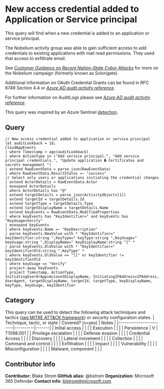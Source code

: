 # New access credential added to Application or Service principal

This query will find when a new credential is added to an application or service principal.

The Nobelium activity group was able to gain sufficient access to add credentials to existing applications with mail read permissions. They used that access to exfiltrate email. 

See [*Customer Guidance on Recent Nation-State Cyber Attacks*](https://msrc-blog.microsoft.com/2020/12/13/customer-guidance-on-recent-nation-state-cyber-attacks/) for more on the Nobelium campaign (formerly known as Solorigate).

Additional information on OAuth Credential Grants can be found in RFC 6749 Section 4.4 or [*Azure AD audit activity reference*](https://docs.microsoft.com/azure/active-directory/develop/v2-oauth2-client-creds-grant-flow).

For further information on AuditLogs please see [*Azure AD audit activity reference*](https://docs.microsoft.com/azure/active-directory/reports-monitoring/reference-audit-activities).

This query was inspired by an Azure Sentinel [detection](https://github.com/Azure/Azure-Sentinel/blob/master/Detections/AuditLogs/NewAppOrServicePrincipalCredential.yaml).

## Query

```kusto
// New access credential added to application or service principal
let auditLookback = 1d;
CloudAppEvents
| where Timestamp > ago(auditLookback)
| where ActionType in ("Add service principal.", "Add service principal credentials.", "Update application � Certificates and secrets management ")
| extend RawEventData = parse_json(RawEventData)
| where RawEventData.ResultStatus =~ "success"
// Select only users or applications initiating the credential changes
| extend ActorDetails = RawEventData.Actor
| mvexpand ActorDetails
| where ActorDetails has "@"
| extend targetDetails = parse_json(ActivityObjects[1])
| extend targetId = targetDetails.Id
| extend targetType = targetDetails.Type
| extend targetDisplayName = targetDetails.Name
| extend keyEvents = RawEventData.ModifiedProperties
| where keyEvents has "KeyIdentifier=" and keyEvents has "KeyUsage=Verify"
| mvexpand keyEvents
| where keyEvents.Name =~ "KeyDescription"
| parse keyEvents.NewValue with * "KeyIdentifier=" keyIdentifier:string ",KeyType=" keyType:string ",KeyUsage=" keyUsage:string ",DisplayName=" keyDisplayName:string "]" *
| parse keyEvents.OldValue with * "KeyIdentifier=" keyIdentifierOld:string ",KeyType" *
| where keyEvents.OldValue == "[]" or keyIdentifier != keyIdentifierOld
| where keyUsage == "Verify"
| project-away keyEvents
| project Timestamp, ActionType, InitiatingUserOrApp=AccountDisplayName, InitiatingIPAddress=IPAddress, UserAgent, targetDisplayName, targetId, targetType, keyDisplayName, keyType, keyUsage, keyIdentifier
```

## Category

This query can be used to detect the following attack techniques and tactics ([see MITRE ATT&CK framework](https://attack.mitre.org/)) or security configuration states.
| Technique, tactic, or state | Covered? (v=yes) | Notes |
|------------------------|----------|-------|
| Initial access |  |  |
| Execution |  |  |
| Persistence | V | T1098.001 |
| Privilege escalation |  |  |
| Defense evasion |  |  |
| Credential Access |  |  |
| Discovery |  |  |
| Lateral movement |  |  |
| Collection |  |  |
| Command and control |  |  |
| Exfiltration |  |  |
| Impact |  |  |
| Vulnerability |  |  |
| Misconfiguration |  |  |
| Malware, component |  |  |

## Contributor info

**Contributor:** Blake Strom
**GitHub alias:** @bstrom
**Organization:** Microsoft 365 Defender
**Contact info:** blstrom@microsoft.com
